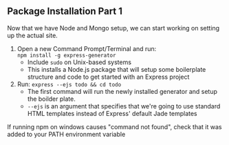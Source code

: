 ##  Package Installation Part 1

Now that we have Node and Mongo setup, we can start working on setting up the actual site.

1. Open a new Command Prompt/Terminal and run:  
   ` npm install -g express-generator `
   - Include ` sudo ` on Unix-based systems
   - This installs a Node.js package that will setup some boilerplate structure and code to get started with an Express project
2. Run: ` express --ejs todo && cd todo `
    - The first command will run the newly installed generator and setup the boilder plate.
    - ` --ejs ` is an argument that specifies that we're going to use standard HTML templates instead of Express' default Jade templates
>
If running npm on windows causes "command not found", check that it was added to your PATH environment variable
